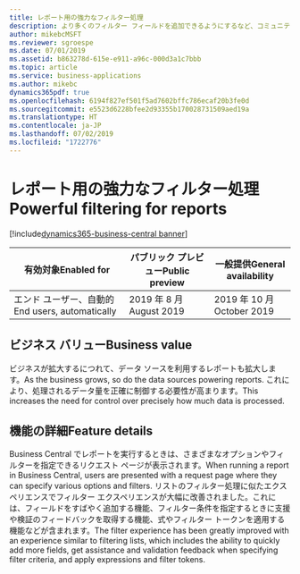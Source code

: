 ```yaml
---
title: レポート用の強力なフィルター処理
description: より多くのフィルター フィールドを追加できるようにするなど、コミュニティのトップ リクエストのいくつかに対処して、レポートのフィルター処理エクスペリエンスを改善しています。
author: mikebcMSFT
ms.reviewer: sgroespe
ms.date: 07/01/2019
ms.assetid: b863278d-615e-e911-a96c-000d3a1c7bbb
ms.topic: article
ms.service: business-applications
ms.author: mikebc
dynamics365pdf: true
ms.openlocfilehash: 6194f827ef501f5ad7602bffc786ecaf20b3fe0d
ms.sourcegitcommit: e5523d6228bfee2d93355b170028731509aed19a
ms.translationtype: HT
ms.contentlocale: ja-JP
ms.lasthandoff: 07/02/2019
ms.locfileid: "1722776"
---
```

# <a name="powerful-filtering-for-reports"></a><span data-ttu-id="114ac-103">レポート用の強力なフィルター処理</span><span class="sxs-lookup"><span data-stu-id="114ac-103">Powerful filtering for reports</span></span>
[!include[dynamics365-business-central banner](../includes/dynamics365-business-central.md)]

| <span data-ttu-id="114ac-104">有効対象</span><span class="sxs-lookup"><span data-stu-id="114ac-104">Enabled for</span></span>    |  <span data-ttu-id="114ac-105">パブリック プレビュー</span><span class="sxs-lookup"><span data-stu-id="114ac-105">Public preview</span></span> | <span data-ttu-id="114ac-106">一般提供</span><span class="sxs-lookup"><span data-stu-id="114ac-106">General availability</span></span> | 
| ---------- | ---------- |---------- |
|<span data-ttu-id="114ac-107">エンド ユーザー、自動的</span><span class="sxs-lookup"><span data-stu-id="114ac-107">End users, automatically</span></span>|<span data-ttu-id="114ac-108">2019 年 8 月</span><span class="sxs-lookup"><span data-stu-id="114ac-108">August 2019</span></span>| <span data-ttu-id="114ac-109">2019 年 10 月</span><span class="sxs-lookup"><span data-stu-id="114ac-109">October 2019</span></span>|


## <a name="business-value"></a><span data-ttu-id="114ac-110">ビジネス バリュー</span><span class="sxs-lookup"><span data-stu-id="114ac-110">Business value</span></span>
<!-- bv start -->
<span data-ttu-id="114ac-111">ビジネスが拡大するにつれて、データ ソースを利用するレポートも拡大します。</span><span class="sxs-lookup"><span data-stu-id="114ac-111">As the business grows, so do the data sources powering reports.</span></span> <span data-ttu-id="114ac-112">これにより、処理されるデータ量を正確に制御する必要性が高まります。</span><span class="sxs-lookup"><span data-stu-id="114ac-112">This increases the need for control over precisely how much data is processed.</span></span>
<!-- bv end -->



## <a name="feature-details"></a><span data-ttu-id="114ac-113">機能の詳細</span><span class="sxs-lookup"><span data-stu-id="114ac-113">Feature details</span></span>
<!--feature detail start -->
<span data-ttu-id="114ac-114">Business Central でレポートを実行するときは、さまざまなオプションやフィルターを指定できるリクエスト ページが表示されます。</span><span class="sxs-lookup"><span data-stu-id="114ac-114">When running a report in Business Central, users are presented with a request page where they can specify various options and filters.</span></span> <span data-ttu-id="114ac-115">リストのフィルター処理に似たエクスペリエンスでフィルター エクスペリエンスが大幅に改善されました。これには、フィールドをすばやく追加する機能、フィルター条件を指定するときに支援や検証のフィードバックを取得する機能、式やフィルター トークンを適用する機能などが含まれます。</span><span class="sxs-lookup"><span data-stu-id="114ac-115">The filter experience has been greatly improved with an experience similar to filtering lists, which includes the ability to quickly add more fields, get assistance and validation feedback when specifying filter criteria, and apply expressions and filter tokens.</span></span>

<!--note from editor: If you have "includes" in the sentence, you don't also need "and more". -->
<!--feature detail end -->










